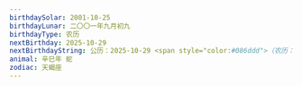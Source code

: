 ```yaml
---
birthdaySolar: 2001-10-25
birthdayLunar: 二〇〇一年九月初九
birthdayType: 农历
nextBirthday: 2025-10-29
nextBirthdayString: 公历：2025-10-29 <span style="color:#086ddd">（农历：二〇二五年九月初九）</span>
animal: 辛巳年 蛇
zodiac: 天蝎座
---
```

